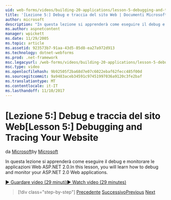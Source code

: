 ```yaml
---
uid: web-forms/videos/building-20-applications/lesson-5-debugging-and-tracing-your-website
title: '[Lezione 5:] Debug e traccia del sito Web | Documenti Microsoft'
author: microsoft
description: "In questa lezione si apprenderà come eseguire il debug e monitorare le applicazioni Web ASP.NET 2.0."
ms.author: aspnetcontent
manager: wpickett
ms.date: 11/29/2005
ms.topic: article
ms.assetid: 923573b7-91aa-43d5-85d8-ea27a972d913
ms.technology: dotnet-webforms
ms.prod: .net-framework
msc.legacyurl: /web-forms/videos/building-20-applications/lesson-5-debugging-and-tracing-your-website
msc.type: video
ms.openlocfilehash: 9b92505f2ba68d7e07c6022ebaf62fecc485f00d
ms.sourcegitcommit: 9a9483aceb34591c97451997036a9120c3fe2baf
ms.translationtype: MT
ms.contentlocale: it-IT
ms.lasthandoff: 11/10/2017
---
```

<a name="lesson-5-debugging-and-tracing-your-website"></a><span data-ttu-id="c5683-103">[Lezione 5:] Debug e traccia del sito Web</span><span class="sxs-lookup"><span data-stu-id="c5683-103">[Lesson 5:] Debugging and Tracing Your Website</span></span>
====================
<span data-ttu-id="c5683-104">da [Microsoft](https://github.com/microsoft)</span><span class="sxs-lookup"><span data-stu-id="c5683-104">by [Microsoft](https://github.com/microsoft)</span></span>

<span data-ttu-id="c5683-105">In questa lezione si apprenderà come eseguire il debug e monitorare le applicazioni Web ASP.NET 2.0.</span><span class="sxs-lookup"><span data-stu-id="c5683-105">In this lesson, you will learn how to debug and monitor your ASP.NET 2.0 Web applications.</span></span>

[<span data-ttu-id="c5683-106">&#9654; Guardare video (29 minuti)</span><span class="sxs-lookup"><span data-stu-id="c5683-106">&#9654; Watch video (29 minutes)</span></span>](https://channel9.msdn.com/Blogs/ASP-NET-Site-Videos/lesson-5-debugging-and-tracing-your-website)

>[!div class="step-by-step"]
<span data-ttu-id="c5683-107">[Precedente](lesson-4-understanding-web-application-state.md)
[Successivo](lesson-6-working-with-stylesheets-and-master-pages.md)</span><span class="sxs-lookup"><span data-stu-id="c5683-107">[Previous](lesson-4-understanding-web-application-state.md)
[Next](lesson-6-working-with-stylesheets-and-master-pages.md)</span></span>
